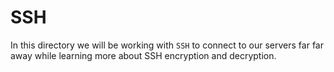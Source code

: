 # SSH
In this directory we will be working with `SSH` to connect to our servers far far away while learning more about SSH encryption and decryption.
